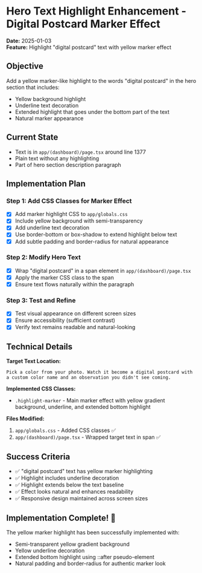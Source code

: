 # Hero Text Highlight Enhancement - Digital Postcard Marker Effect

**Date:** 2025-01-03  
**Feature:** Highlight "digital postcard" text with yellow marker effect

## Objective
Add a yellow marker-like highlight to the words "digital postcard" in the hero section that includes:
- Yellow background highlight
- Underline text decoration  
- Extended highlight that goes under the bottom part of the text
- Natural marker appearance

## Current State
- Text is in `app/(dashboard)/page.tsx` around line 1377
- Plain text without any highlighting
- Part of hero section description paragraph

## Implementation Plan

### Step 1: Add CSS Classes for Marker Effect
- [x] Add marker highlight CSS to `app/globals.css`
- [x] Include yellow background with semi-transparency
- [x] Add underline text decoration
- [x] Use border-bottom or box-shadow to extend highlight below text
- [x] Add subtle padding and border-radius for natural appearance

### Step 2: Modify Hero Text
- [x] Wrap "digital postcard" in a span element in `app/(dashboard)/page.tsx`
- [x] Apply the marker CSS class to the span
- [x] Ensure text flows naturally within the paragraph

### Step 3: Test and Refine
- [x] Test visual appearance on different screen sizes
- [x] Ensure accessibility (sufficient contrast)
- [x] Verify text remains readable and natural-looking

## Technical Details

**Target Text Location:**
```
Pick a color from your photo. Watch it become a digital postcard with a custom color name and an observation you didn't see coming.
```

**Implemented CSS Classes:**
- `.highlight-marker` - Main marker effect with yellow gradient background, underline, and extended bottom highlight

**Files Modified:**
1. `app/globals.css` - Added CSS classes ✅
2. `app/(dashboard)/page.tsx` - Wrapped target text in span ✅

## Success Criteria
- ✅ "digital postcard" text has yellow marker highlighting
- ✅ Highlight includes underline decoration
- ✅ Highlight extends below the text baseline
- ✅ Effect looks natural and enhances readability
- ✅ Responsive design maintained across screen sizes

## Implementation Complete! 🎉

The yellow marker highlight has been successfully implemented with:
- Semi-transparent yellow gradient background
- Yellow underline decoration
- Extended bottom highlight using ::after pseudo-element
- Natural padding and border-radius for authentic marker look 